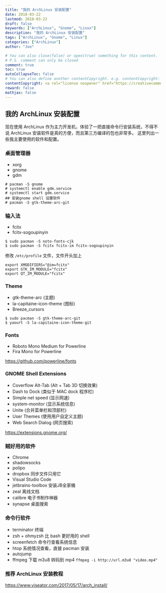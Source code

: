```yaml
---
title: "我的 ArchLinux 安装配置"
date: 2018-03-22
lastmod: 2018-03-22
draft: false
keywords: ["ArchLinux", "Gnome", "Linux"]
description: "我的 ArchLinux 安装配置"
tags: ["ArchLinux", "Gnome", "Linux"]
categories: ["ArchLinux"]
author: "Joe"

# You can also close(false) or open(true) something for this content.
# P.S. comment can only be closed
comment: true
toc: true
autoCollapseToc: false
# You can also define another contentCopyright. e.g. contentCopyright: "This is another copyright."
contentCopyright: <a rel="license noopener" href="https://creativecommons.org/licenses/by-nc-nd/4.0/deed.zh" target="_blank">CC BY-NC-ND 4.0</a>
reward: false
mathjax: false
---
```



## 我的 ArchLinux 安装配置

现在使用 ArchLinux 作为主力开发机，体验了一把直接命令行安装系统，不得不说 ArchLinux 安装软件是真的方便，而且第三方编译的包也非常多。
这里列出一些我主要使用的软件和配置。

<!--more-->

### 桌面管理器

- xorg
- gnome
- gdm

```shell
# pacman -S gnome
# systemctl enable gdm.service
# systemctl start gdm.service
## 安装gnome shell 设置软件
# pacman -S gtk-theme-arc-git
```

### 输入法

- fcitx
- fcitx-sogoupinyin

```shell
$ sudo pacman -S noto-fonts-cjk
$ sudo pacman -S fcitx fcitx-im fcitx-sogoupinyin
```
修改 `/etc/profile` 文件，文件开头加上
```
export XMODIFIERS="@im=fcitx"
export GTK_IM_MODULE="fcitx"
export QT_IM_MODULE="fcitx"
```

### Theme

- gtk-theme-arc (主题)
- la-capitaine-icon-theme (图标)
- Breeze_cursors

```shell
$ sudo pacman -S gtk-theme-arc-git
$ yaourt -S la-capitaine-icon-theme-git
```

### Fonts

- Roboto Mono Medium for Powerline
- Fira Mono for Powerline

https://github.com/powerline/fonts

### GNOME Shell Extensions

- Coverflow Alt-Tab (Alt + Tab 3D 切换效果)
- Dash to Dock (类似于 MAC dock 程序栏)
- Simple net speed (显示网速)
- system-monitor (显示系统信息)
- Unite (合并菜单栏和顶部栏)
- User Themes (使用用户自定义主题)
- Web Search Dialog (网页搜索)

https://extensions.gnome.org/

### 贼好用的软件

- Chrome
- shadowsocks
- polipo
- dropbox 同步文件只用它
- Visual Studio Code
- jetbrains-toolbox 安装JB全家桶
- zeal 离线文档
- calibre 电子书制作神器
- synapse 桌面搜索

### 命令行软件

- terminator 终端
- zsh + ohmyzsh 比 bash 更好用的 shell
- screenfetch 命令行查看系统信息
- htop 系统情况查看，直接 pacman 安装
- autojump
- ffmpeg 下载 m3u8 转码到 mp4  `ffmpeg -i http://url.m3u8 "video.mp4"`

### 推荐 ArchLinux 安装教程

https://www.viseator.com/2017/05/17/arch_install/